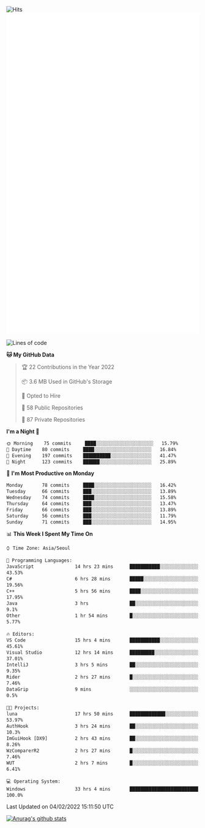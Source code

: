![Hits](https://hits.seeyoufarm.com/api/count/incr/badge.svg?url=https%3A%2F%2Fgithub.com%2Fkokose1234&count_bg=%2379C83D&title_bg=%23555555&icon=apple.svg&icon_color=%23E7E7E7&title=hits&edge_flat=false)
<br/>
![Metrics](https://github.com/kokose1234/kokose1234/blob/main/github-metrics.svg)

<!--START_SECTION:waka-->
![Lines of code](https://img.shields.io/badge/From%20Hello%20World%20I%27ve%20Written-8%20Million%20lines%20of%20code-blue)

**🐱 My GitHub Data** 

> 🏆 22 Contributions in the Year 2022
 > 
> 📦 3.6 MB Used in GitHub's Storage 
 > 
> 💼 Opted to Hire
 > 
> 📜 58 Public Repositories 
 > 
> 🔑 87 Private Repositories  
 > 
**I'm a Night 🦉** 

```text
🌞 Morning    75 commits     ████░░░░░░░░░░░░░░░░░░░░░   15.79% 
🌆 Daytime    80 commits     ████░░░░░░░░░░░░░░░░░░░░░   16.84% 
🌃 Evening    197 commits    ██████████░░░░░░░░░░░░░░░   41.47% 
🌙 Night      123 commits    ██████░░░░░░░░░░░░░░░░░░░   25.89%

```
📅 **I'm Most Productive on Monday** 

```text
Monday       78 commits     ████░░░░░░░░░░░░░░░░░░░░░   16.42% 
Tuesday      66 commits     ███░░░░░░░░░░░░░░░░░░░░░░   13.89% 
Wednesday    74 commits     ████░░░░░░░░░░░░░░░░░░░░░   15.58% 
Thursday     64 commits     ███░░░░░░░░░░░░░░░░░░░░░░   13.47% 
Friday       66 commits     ███░░░░░░░░░░░░░░░░░░░░░░   13.89% 
Saturday     56 commits     ███░░░░░░░░░░░░░░░░░░░░░░   11.79% 
Sunday       71 commits     ███░░░░░░░░░░░░░░░░░░░░░░   14.95%

```


📊 **This Week I Spent My Time On** 

```text
⌚︎ Time Zone: Asia/Seoul

💬 Programming Languages: 
JavaScript               14 hrs 23 mins      ███████████░░░░░░░░░░░░░░   43.53% 
C#                       6 hrs 28 mins       █████░░░░░░░░░░░░░░░░░░░░   19.56% 
C++                      5 hrs 56 mins       ████░░░░░░░░░░░░░░░░░░░░░   17.95% 
Java                     3 hrs               ██░░░░░░░░░░░░░░░░░░░░░░░   9.1% 
Other                    1 hr 54 mins        █░░░░░░░░░░░░░░░░░░░░░░░░   5.77%

🔥 Editors: 
VS Code                  15 hrs 4 mins       ███████████░░░░░░░░░░░░░░   45.61% 
Visual Studio            12 hrs 14 mins      █████████░░░░░░░░░░░░░░░░   37.01% 
IntelliJ                 3 hrs 5 mins        ██░░░░░░░░░░░░░░░░░░░░░░░   9.35% 
Rider                    2 hrs 27 mins       █░░░░░░░░░░░░░░░░░░░░░░░░   7.46% 
DataGrip                 9 mins              ░░░░░░░░░░░░░░░░░░░░░░░░░   0.5%

🐱‍💻 Projects: 
luna                     17 hrs 50 mins      █████████████░░░░░░░░░░░░   53.97% 
AuthHook                 3 hrs 24 mins       ██░░░░░░░░░░░░░░░░░░░░░░░   10.3% 
ImGuiHook [DX9]          2 hrs 43 mins       ██░░░░░░░░░░░░░░░░░░░░░░░   8.26% 
WzComparerR2             2 hrs 27 mins       █░░░░░░░░░░░░░░░░░░░░░░░░   7.46% 
WUT                      2 hrs 7 mins        █░░░░░░░░░░░░░░░░░░░░░░░░   6.41%

💻 Operating System: 
Windows                  33 hrs 4 mins       █████████████████████████   100.0%

```


 Last Updated on 04/02/2022 15:11:50 UTC
<!--END_SECTION:waka-->

[![Anurag's github stats](https://github-readme-stats.vercel.app/api?username=kokose1234&theme=dracula)](https://github.com/anuraghazra/github-readme-stats)



	
